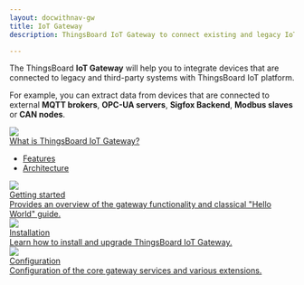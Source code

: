 ```yaml
---
layout: docwithnav-gw
title: IoT Gateway
description: ThingsBoard IoT Gateway to connect existing and legacy IoT devices to the platform

---
```


The ThingsBoard **IoT Gateway** will help you to integrate devices that are connected to legacy and third-party systems with ThingsBoard IoT platform.

For example, you can extract data from devices that are connected to external **MQTT brokers**, **OPC-UA servers**, **Sigfox Backend**, **Modbus slaves** or **CAN nodes**.

<div class="doc-features row mt-4">
    <div class="col-12 col-sm-6 col-lg col-xxl-6 col-4xl mb-4">
        <a class="feature-card" href="/docs/iot-gateway/what-is-iot-gateway/">
            <img class="feature-logo" src="https://img.thingsboard.io/feature-logo/gateway-logo.svg"/>
            <div class="feature-title">What is ThingsBoard IoT Gateway?</div>
            <div class="feature-text">
                <ul>
                    <li>Features</li>
                    <li>Architecture</li>
                </ul>
            </div>
        </a>
    </div>
    <div class="col-12 col-sm-6 col-lg col-xxl-6 col-4xl mb-4">
        <a class="feature-card" href="/docs/iot-gateway/getting-started">
            <img class="feature-logo" src="https://img.thingsboard.io/feature-logo/getting-started.svg"/>
            <div class="feature-title">Getting started</div>
            <div class="feature-text">
                Provides an overview of the gateway functionality and classical "Hello World" guide.
            </div>
        </a>
    </div>
    <div class="col-12 col-sm-6 col-lg col-xxl-6 col-4xl mb-4">
        <a class="feature-card" href="/docs/iot-gateway/installation/">
            <img class="feature-logo" src="https://img.thingsboard.io/feature-logo/install.svg"/>
            <div class="feature-title">Installation</div>
            <div class="feature-text">
                Learn how to install and upgrade ThingsBoard IoT Gateway.
            </div>
        </a>
    </div>
    <div class="col-12 col-sm-6 col-lg col-xxl-6 col-4xl mb-4">
        <a class="feature-card" href="/docs/iot-gateway/configuration/">
            <img class="feature-logo" src="https://img.thingsboard.io/feature-logo/configuration.svg"/>
            <div class="feature-title">Configuration</div>
            <div class="feature-text">
                Configuration of the core gateway services and various extensions.
            </div>
        </a>
    </div>
</div>
